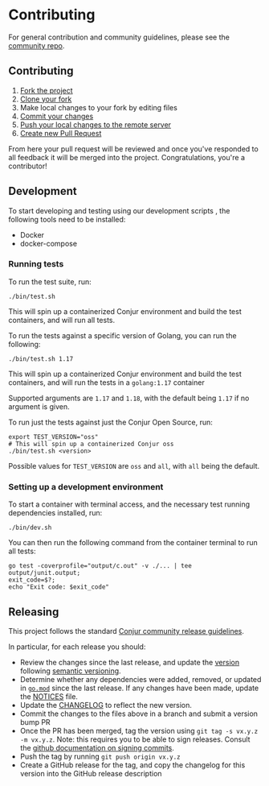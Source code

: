 # Contributing

For general contribution and community guidelines, please see the [community repo](https://github.com/cyberark/community).

## Contributing

1. [Fork the project](https://help.github.com/en/github/getting-started-with-github/fork-a-repo)
2. [Clone your fork](https://help.github.com/en/github/creating-cloning-and-archiving-repositories/cloning-a-repository)
3. Make local changes to your fork by editing files
3. [Commit your changes](https://help.github.com/en/github/managing-files-in-a-repository/adding-a-file-to-a-repository-using-the-command-line)
4. [Push your local changes to the remote server](https://help.github.com/en/github/using-git/pushing-commits-to-a-remote-repository)
5. [Create new Pull Request](https://help.github.com/en/github/collaborating-with-issues-and-pull-requests/creating-a-pull-request-from-a-fork)

From here your pull request will be reviewed and once you've responded to all
feedback it will be merged into the project. Congratulations, you're a
contributor!

## Development
To start developing and testing using our development scripts ,
the following tools need to be installed:

  - Docker
  - docker-compose

### Running tests

To run the test suite, run:
```shell
./bin/test.sh
```

This will spin up a containerized Conjur environment and build the test containers,
and will run all tests.

To run the tests against a specific version of Golang, you can run the following:
```shell
./bin/test.sh 1.17
```

This will spin up a containerized Conjur environment and build the test containers,
and will run the tests in a `golang:1.17` container

Supported arguments are `1.17` and `1.18`, with the
default being `1.17` if no argument is given.

To run just the tests against just the Conjur Open Source, run:

```shell
export TEST_VERSION="oss"
# This will spin up a containerized Conjur oss
./bin/test.sh <version>
```

Possible values for `TEST_VERSION` are `oss` and `all`, with `all`
being the default.

### Setting up a development environment
To start a container with terminal access, and the necessary
test running dependencies installed, run:

```shell
./bin/dev.sh
```

You can then run the following command from the container terminal to run
all tests:

```shell
go test -coverprofile="output/c.out" -v ./... | tee output/junit.output;
exit_code=$?;
echo "Exit code: $exit_code"
```

## Releasing

This project follows the standard [Conjur community release guidelines](https://github.com/cyberark/community/blob/main/Conjur/CONTRIBUTING.md#release-process).

In particular, for each release you should:

- Review the changes since the last release, and update the [version](./VERSION)
  following [semantic versioning](https://semver.org/).
- Determine whether any dependencies were added, removed, or updated in
  [`go.mod`](./go.mod) since the last release. If any changes have been made,
  update the [NOTICES](./NOTICES.txt) file.
- Update the [CHANGELOG](./CHANGELOG.md) to reflect the new version.
- Commit the changes to the files above in a branch and submit a version bump PR
- Once the PR has been merged, tag the version using
  `git tag -s vx.y.z -m vx.y.z`. Note: this requires you to be able to sign
  releases. Consult the [github documentation on signing commits](https://help.github.com/articles/signing-commits-with-gpg/).
- Push the tag by running `git push origin vx.y.z`
- Create a GitHub release for the tag, and copy the changelog for this version
  into the GitHub release description
